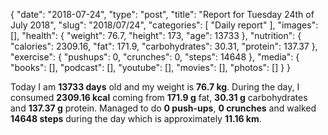 {
    "date": "2018-07-24",
    "type": "post",
    "title": "Report for Tuesday 24th of July 2018",
    "slug": "2018\/07\/24",
    "categories": [
        "Daily report"
    ],
    "images": [],
    "health": {
        "weight": 76.7,
        "height": 173,
        "age": 13733
    },
    "nutrition": {
        "calories": 2309.16,
        "fat": 171.9,
        "carbohydrates": 30.31,
        "protein": 137.37
    },
    "exercise": {
        "pushups": 0,
        "crunches": 0,
        "steps": 14648
    },
    "media": {
        "books": [],
        "podcast": [],
        "youtube": [],
        "movies": [],
        "photos": []
    }
}

Today I am <strong>13733 days</strong> old and my weight is <strong>76.7 kg</strong>. During the day, I consumed <strong>2309.16 kcal</strong> coming from <strong>171.9 g</strong> fat, <strong>30.31 g</strong> carbohydrates and <strong>137.37 g</strong> protein. Managed to do <strong>0 push-ups</strong>, <strong>0 crunches</strong> and walked <strong>14648 steps</strong> during the day which is approximately <strong>11.16 km</strong>.